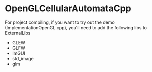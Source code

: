# OpenGLCellularAutomataCpp

For project compiling, if you want to try out the demo (ImplementationOpenGL.cpp), you'll
need to add the following libs to ExternalLibs
  - GLEW
  - GLFW
  - ImGUI
  - std_image
  - glm

